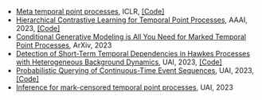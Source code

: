 * [Meta temporal point processes](https://openreview.net/pdf?id=QZfdDpTX1uM), ICLR, [\[Code\]](https://github.com/BorealisAI/meta-tpp)
* [Hierarchical Contrastive Learning for Temporal Point Processes](https://ojs.aaai.org/index.php/AAAI/article/view/26211), AAAI, 2023, [\[Code\]](https://github.com/qingmeiwangdaily/HCL_TPP)
* [Conditional Generative Modeling is All You Need for Marked Temporal Point Processes](https://arxiv.org/pdf/2305.12569.pdf), ArXiv, 2023
* [Detection of Short-Term Temporal Dependencies in Hawkes Processes with Heterogeneous Background Dynamics](https://proceedings.mlr.press/v216/chen23g/chen23g.pdf), UAI, 2023, [\[Code\]](https://github.com/AlbertYuChen/point_process_coupling_public)
* [Probabilistic Querying of Continuous-Time Event Sequences](https://proceedings.mlr.press/v206/boyd23a/boyd23a.pdf), UAI, 2023,  [\[Code\]](https://github.com/ajboyd2/point_process_queries)
* [Inference for mark-censored temporal point processes](https://proceedings.mlr.press/v216/boyd23a/boyd23a.pdf), UAI, 2023
  
